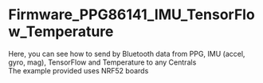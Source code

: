 # Firmware_PPG86141_IMU_TensorFlow_Temperature
Here, you can see how to send by Bluetooth data from PPG, IMU (accel, gyro, mag), TensorFlow and Temperature to any Centrals
</br>The example provided uses NRF52 boards
